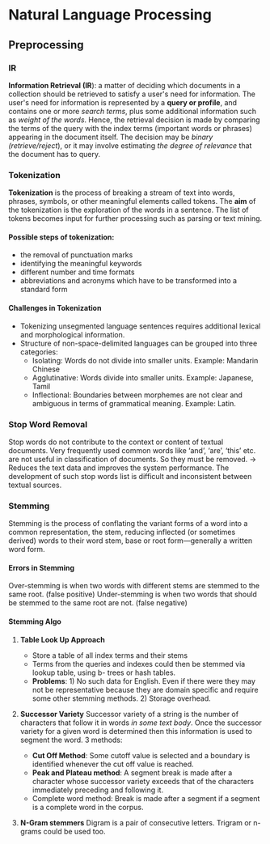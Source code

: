 # Natural Language Processing

## Preprocessing

### IR
**Information Retrieval (IR**): a matter of deciding which documents in a collection should be retrieved to satisfy a user's need for information. 
The user's need for information is represented by a **query or profile**, and contains one or more *search terms*, plus some additional information such as *weight of the words*. Hence, the retrieval decision is made by comparing the terms of the query with the index terms (important words or phrases) appearing in the document itself. The decision may be *binary (retrieve/reject*), or it may involve estimating *the degree of relevance* that the document has to query.

### Tokenization
**Tokenization** is the process of breaking a stream of text into words, phrases, symbols, or other meaningful elements called tokens. The **aim** of the tokenization is the exploration of the words in a sentence. The list of tokens becomes input for further processing such as parsing or text  mining. 

#### Possible steps of **tokenization**:
- the removal of punctuation marks <br>
- identifying the meaningful keywords <br>
- different number and time formats <br>
- abbreviations and acronyms which have to be transformed into a standard form <br>

#### Challenges in Tokenization
- Tokenizing unsegmented language sentences requires additional lexical and morphological information.
- Structure of non-space-delimited languages can be grouped into three categories:
	- Isolating: Words do not divide into smaller units. Example: Mandarin Chinese
	- Agglutinative: Words divide into smaller units. Example: Japanese, Tamil
	- Inflectional: Boundaries between morphemes are not clear and ambiguous in terms of grammatical meaning. Example: Latin.

### Stop Word Removal
Stop words do not contribute to the context or content of textual documents. Very frequently used common words like ‘and’, ‘are’, ‘this’ etc. are not useful in classification of documents. So they must be removed. -> Reduces the text data and improves the system performance.
The development of such stop words list is difficult and inconsistent between textual sources.

### Stemming
Stemming is the process of conflating the variant forms of a word into a common representation, the stem, reducing inflected (or sometimes derived) words to their word stem, base or root form—generally a written word form. 

#### Errors in Stemming
Over-stemming is when two words with different stems are stemmed to the same root. (false positive) 
Under-stemming is when two words that should be stemmed to the same root are not. (false negative)

#### Stemming Algo
1. **Table Look Up Approach**
	- Store a table of all index terms and their stems
	- Terms from the queries and indexes could then be stemmed via lookup table, using b- trees or hash tables.
	- **Problems**: 1) No such data for English. Even if there were they may not be representative because they are domain specific and require some other stemming methods. 2) Storage overhead.

2. **Successor Variety**
Successor variety of a string is the number of characters that follow it in words *in some text body*. 
Once the successor variety for a given word is determined then this information is used to segment the word. 3 methods:
	- **Cut Off Method**: Some cutoff value is selected and a boundary is identified whenever the cut off value is reached.
	- **Peak and Plateau method**: A segment break is made after a character whose successor variety exceeds that of the characters immediately preceding and following it.
	- Complete word method: Break is made after a segment if a segment is a complete word in the corpus.

3. **N-Gram stemmers**
Digram is a pair of consecutive letters. Trigram or n-grams could be used too.

 
